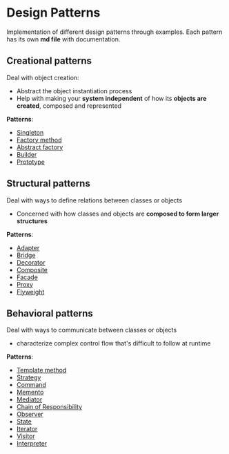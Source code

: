 ﻿# Design Patterns
Implementation of different design patterns through examples.
Each pattern has its own **md file** with documentation.

## Creational patterns
Deal with object creation:
- Abstract the object instantiation process
- Help with making your **system independent** of how its **objects are created**, composed and represented

**Patterns**:
- [Singleton](Singleton/README.md)
- [Factory method](FactoryMethod/README.md)
- [Abstract factory](AbstractFactory/README.md)
- [Builder](Builder/README.md)
- [Prototype](Prototype/README.md)

## Structural patterns
Deal with ways to define relations between classes or objects
- Concerned with how classes and objects are **composed to form larger structures**

**Patterns**:
- [Adapter](Adapter/README.md)
- [Bridge](Bridge/README.md)
- [Decorator](Decorator/README.md)
- [Composite](Composite/README.md)
- [Facade](Facade/README.md)
- [Proxy](Proxy/README.md)
- [Flyweight](Flyweight/README.md)

## Behavioral patterns
Deal with ways to communicate between classes or objects
- characterize complex control flow that's difficult to follow at runtime

**Patterns**:
- [Template method](TemplateMethod/README.md)
- [Strategy](Strategy/README.md)
- [Command](Command/README.md)
- [Memento](Memento/README.md)
- [Mediator](Mediator/README.md)
- [Chain of Responsibility](ChainOfResponsibility/README.md)
- [Observer](Observer/README.md)
- [State](State/README.md)
- [Iterator](Iterator/README.md)
- [Visitor](Visitor/README.md)
- [Interpreter](Interpreter/README.md)